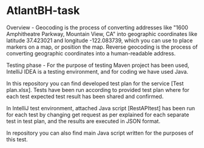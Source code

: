 # AtlantBH-task

Overview - Geocoding is the process of converting addresses like "1600 Amphitheatre Parkway, Mountain View, CA" into geographic coordinates like latitude 37.423021 and longitude -122.083739, which you can use to place markers on a map, or position the map. Reverse geocoding is the process of converting geographic coordinates into a human-readable address.



Testing phase - For the purpose of testing Maven project has been used, IntelliJ IDEA is a testing environment, and for coding we have used Java. 


In this repository you can find developed test plan for the service [Test plan.xlsx]. Tests have been run according to provided test plan where for each test expected test result has been shared and confirmed.


In IntelliJ test environment, attached Java script [RestAPItest] has been run for each test by changing get request as per explained for each separate test in test plan, and the results are executed in JSON format.


In repository you can also find main Java script written for the purposes of this test.
